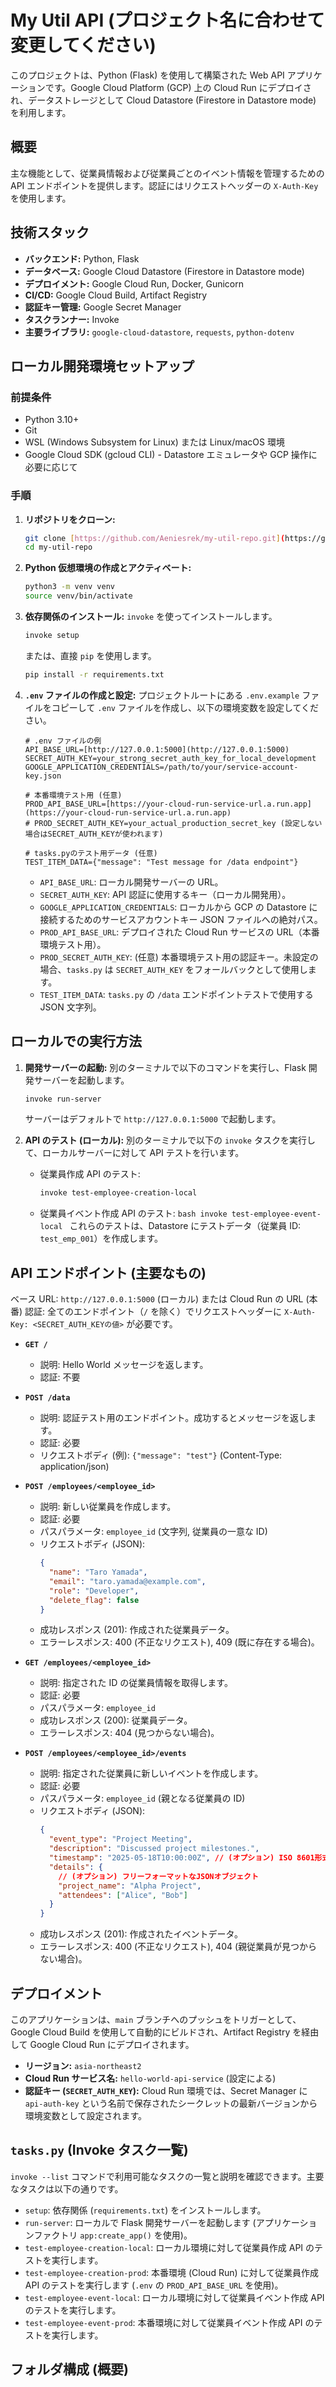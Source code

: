 # My Util API (プロジェクト名に合わせて変更してください)

このプロジェクトは、Python (Flask) を使用して構築された Web API アプリケーションです。Google Cloud Platform (GCP) 上の Cloud Run にデプロイされ、データストレージとして Cloud Datastore (Firestore in Datastore mode) を利用します。

## 概要

主な機能として、従業員情報および従業員ごとのイベント情報を管理するための API エンドポイントを提供します。認証にはリクエストヘッダーの `X-Auth-Key` を使用します。

## 技術スタック

- **バックエンド:** Python, Flask
- **データベース:** Google Cloud Datastore (Firestore in Datastore mode)
- **デプロイメント:** Google Cloud Run, Docker, Gunicorn
- **CI/CD:** Google Cloud Build, Artifact Registry
- **認証キー管理:** Google Secret Manager
- **タスクランナー:** Invoke
- **主要ライブラリ:** `google-cloud-datastore`, `requests`, `python-dotenv`

## ローカル開発環境セットアップ

### 前提条件

- Python 3.10+
- Git
- WSL (Windows Subsystem for Linux) または Linux/macOS 環境
- Google Cloud SDK (gcloud CLI) - Datastore エミュレータや GCP 操作に必要に応じて

### 手順

1.  **リポジトリをクローン:**

    ```bash
    git clone [https://github.com/Aeniesrek/my-util-repo.git](https://github.com/Aeniesrek/my-util-repo.git)
    cd my-util-repo
    ```

2.  **Python 仮想環境の作成とアクティベート:**

    ```bash
    python3 -m venv venv
    source venv/bin/activate
    ```

3.  **依存関係のインストール:**
    `invoke` を使ってインストールします。

    ```bash
    invoke setup
    ```

    または、直接 `pip` を使用します。

    ```bash
    pip install -r requirements.txt
    ```

4.  **`.env` ファイルの作成と設定:**
    プロジェクトルートにある `.env.example` ファイルをコピーして `.env` ファイルを作成し、以下の環境変数を設定してください。

    ```dotenv
    # .env ファイルの例
    API_BASE_URL=[http://127.0.0.1:5000](http://127.0.0.1:5000)
    SECRET_AUTH_KEY=your_strong_secret_auth_key_for_local_development
    GOOGLE_APPLICATION_CREDENTIALS=/path/to/your/service-account-key.json

    # 本番環境テスト用 (任意)
    PROD_API_BASE_URL=[https://your-cloud-run-service-url.a.run.app](https://your-cloud-run-service-url.a.run.app)
    # PROD_SECRET_AUTH_KEY=your_actual_production_secret_key (設定しない場合はSECRET_AUTH_KEYが使われます)

    # tasks.pyのテスト用データ (任意)
    TEST_ITEM_DATA={"message": "Test message for /data endpoint"}
    ```

    - `API_BASE_URL`: ローカル開発サーバーの URL。
    - `SECRET_AUTH_KEY`: API 認証に使用するキー（ローカル開発用）。
    - `GOOGLE_APPLICATION_CREDENTIALS`: ローカルから GCP の Datastore に接続するためのサービスアカウントキー JSON ファイルへの絶対パス。
    - `PROD_API_BASE_URL`: デプロイされた Cloud Run サービスの URL（本番環境テスト用）。
    - `PROD_SECRET_AUTH_KEY`: (任意) 本番環境テスト用の認証キー。未設定の場合、`tasks.py` は `SECRET_AUTH_KEY` をフォールバックとして使用します。
    - `TEST_ITEM_DATA`: `tasks.py` の `/data` エンドポイントテストで使用する JSON 文字列。

## ローカルでの実行方法

1.  **開発サーバーの起動:**
    別のターミナルで以下のコマンドを実行し、Flask 開発サーバーを起動します。

    ```bash
    invoke run-server
    ```

    サーバーはデフォルトで `http://127.0.0.1:5000` で起動します。

2.  **API のテスト (ローカル):**
    別のターミナルで以下の `invoke` タスクを実行して、ローカルサーバーに対して API テストを行います。
    - 従業員作成 API のテスト:
      ```bash
      invoke test-employee-creation-local
      ```
    - 従業員イベント作成 API のテスト:
      `bash
    invoke test-employee-event-local
    `
      これらのテストは、Datastore にテストデータ（従業員 ID: `test_emp_001`）を作成します。

## API エンドポイント (主要なもの)

ベース URL: `http://127.0.0.1:5000` (ローカル) または Cloud Run の URL (本番)
認証: 全てのエンドポイント（`/` を除く）でリクエストヘッダーに `X-Auth-Key: <SECRET_AUTH_KEYの値>` が必要です。

- **`GET /`**

  - 説明: Hello World メッセージを返します。
  - 認証: 不要

- **`POST /data`**

  - 説明: 認証テスト用のエンドポイント。成功するとメッセージを返します。
  - 認証: 必要
  - リクエストボディ (例): `{"message": "test"}` (Content-Type: application/json)

- **`POST /employees/<employee_id>`**

  - 説明: 新しい従業員を作成します。
  - 認証: 必要
  - パスパラメータ: `employee_id` (文字列, 従業員の一意な ID)
  - リクエストボディ (JSON):
    ```json
    {
      "name": "Taro Yamada",
      "email": "taro.yamada@example.com",
      "role": "Developer",
      "delete_flag": false
    }
    ```
  - 成功レスポンス (201): 作成された従業員データ。
  - エラーレスポンス: 400 (不正なリクエスト), 409 (既に存在する場合)。

- **`GET /employees/<employee_id>`**

  - 説明: 指定された ID の従業員情報を取得します。
  - 認証: 必要
  - パスパラメータ: `employee_id`
  - 成功レスポンス (200): 従業員データ。
  - エラーレスポンス: 404 (見つからない場合)。

- **`POST /employees/<employee_id>/events`**
  - 説明: 指定された従業員に新しいイベントを作成します。
  - 認証: 必要
  - パスパラメータ: `employee_id` (親となる従業員の ID)
  - リクエストボディ (JSON):
    ```json
    {
      "event_type": "Project Meeting",
      "description": "Discussed project milestones.",
      "timestamp": "2025-05-18T10:00:00Z", // (オプション) ISO 8601形式。省略時は現在時刻。
      "details": {
        // (オプション) フリーフォーマットなJSONオブジェクト
        "project_name": "Alpha Project",
        "attendees": ["Alice", "Bob"]
      }
    }
    ```
  - 成功レスポンス (201): 作成されたイベントデータ。
  - エラーレスポンス: 400 (不正なリクエスト), 404 (親従業員が見つからない場合)。

## デプロイメント

このアプリケーションは、`main` ブランチへのプッシュをトリガーとして、Google Cloud Build を使用して自動的にビルドされ、Artifact Registry を経由して Google Cloud Run にデプロイされます。

- **リージョン:** `asia-northeast2`
- **Cloud Run サービス名:** `hello-world-api-service` (設定による)
- **認証キー (`SECRET_AUTH_KEY`):** Cloud Run 環境では、Secret Manager に `api-auth-key` という名前で保存されたシークレットの最新バージョンから環境変数として設定されます。

## `tasks.py` (Invoke タスク一覧)

`invoke --list` コマンドで利用可能なタスクの一覧と説明を確認できます。主要なタスクは以下の通りです。

- `setup`: 依存関係 (`requirements.txt`) をインストールします。
- `run-server`: ローカルで Flask 開発サーバーを起動します (アプリケーションファクトリ `app:create_app()` を使用)。
- `test-employee-creation-local`: ローカル環境に対して従業員作成 API のテストを実行します。
- `test-employee-creation-prod`: 本番環境 (Cloud Run) に対して従業員作成 API のテストを実行します (`.env` の `PROD_API_BASE_URL` を使用)。
- `test-employee-event-local`: ローカル環境に対して従業員イベント作成 API のテストを実行します。
- `test-employee-event-prod`: 本番環境に対して従業員イベント作成 API のテストを実行します。

## フォルダ構成 (概要)
